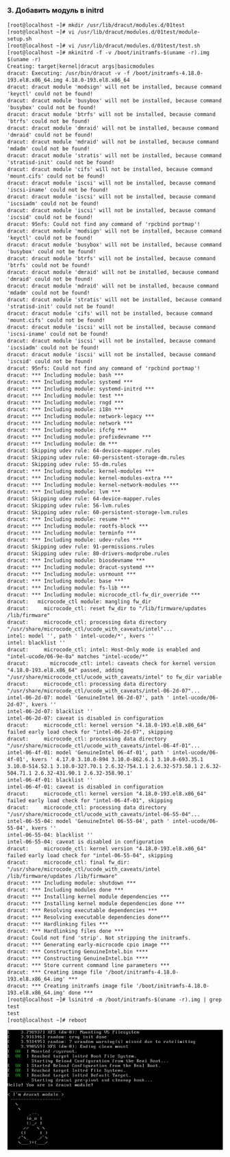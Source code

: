 ### 3. Добавить модуль в initrd

    [root@localhost ~]# mkdir /usr/lib/dracut/modules.d/01test
    [root@localhost ~]# vi /usr/lib/dracut/modules.d/01test/module-setup.sh
    [root@localhost ~]# vi /usr/lib/dracut/modules.d/01test/test.sh
    [root@localhost ~]# mkinitrd -f -v /boot/initramfs-$(uname -r).img $(uname -r)
    Creating: target|kernel|dracut args|basicmodules 
    dracut: Executing: /usr/bin/dracut -v -f /boot/initramfs-4.18.0-193.el8.x86_64.img 4.18.0-193.el8.x86_64
    dracut: dracut module 'modsign' will not be installed, because command 'keyctl' could not be found!
    dracut: dracut module 'busybox' will not be installed, because command 'busybox' could not be found!
    dracut: dracut module 'btrfs' will not be installed, because command 'btrfs' could not be found!
    dracut: dracut module 'dmraid' will not be installed, because command 'dmraid' could not be found!
    dracut: dracut module 'mdraid' will not be installed, because command 'mdadm' could not be found!
    dracut: dracut module 'stratis' will not be installed, because command 'stratisd-init' could not be found!
    dracut: dracut module 'cifs' will not be installed, because command 'mount.cifs' could not be found!
    dracut: dracut module 'iscsi' will not be installed, because command 'iscsi-iname' could not be found!
    dracut: dracut module 'iscsi' will not be installed, because command 'iscsiadm' could not be found!
    dracut: dracut module 'iscsi' will not be installed, because command 'iscsid' could not be found!
    dracut: 95nfs: Could not find any command of 'rpcbind portmap'!
    dracut: dracut module 'modsign' will not be installed, because command 'keyctl' could not be found!
    dracut: dracut module 'busybox' will not be installed, because command 'busybox' could not be found!
    dracut: dracut module 'btrfs' will not be installed, because command 'btrfs' could not be found!
    dracut: dracut module 'dmraid' will not be installed, because command 'dmraid' could not be found!
    dracut: dracut module 'mdraid' will not be installed, because command 'mdadm' could not be found!
    dracut: dracut module 'stratis' will not be installed, because command 'stratisd-init' could not be found!
    dracut: dracut module 'cifs' will not be installed, because command 'mount.cifs' could not be found!
    dracut: dracut module 'iscsi' will not be installed, because command 'iscsi-iname' could not be found!
    dracut: dracut module 'iscsi' will not be installed, because command 'iscsiadm' could not be found!
    dracut: dracut module 'iscsi' will not be installed, because command 'iscsid' could not be found!
    dracut: 95nfs: Could not find any command of 'rpcbind portmap'!
    dracut: *** Including module: bash ***
    dracut: *** Including module: systemd ***
    dracut: *** Including module: systemd-initrd ***
    dracut: *** Including module: test ***
    dracut: *** Including module: rngd ***
    dracut: *** Including module: i18n ***
    dracut: *** Including module: network-legacy ***
    dracut: *** Including module: network ***
    dracut: *** Including module: ifcfg ***
    dracut: *** Including module: prefixdevname ***
    dracut: *** Including module: dm ***
    dracut: Skipping udev rule: 64-device-mapper.rules
    dracut: Skipping udev rule: 60-persistent-storage-dm.rules
    dracut: Skipping udev rule: 55-dm.rules
    dracut: *** Including module: kernel-modules ***
    dracut: *** Including module: kernel-modules-extra ***
    dracut: *** Including module: kernel-network-modules ***
    dracut: *** Including module: lvm ***
    dracut: Skipping udev rule: 64-device-mapper.rules
    dracut: Skipping udev rule: 56-lvm.rules
    dracut: Skipping udev rule: 60-persistent-storage-lvm.rules
    dracut: *** Including module: resume ***
    dracut: *** Including module: rootfs-block ***
    dracut: *** Including module: terminfo ***
    dracut: *** Including module: udev-rules ***
    dracut: Skipping udev rule: 91-permissions.rules
    dracut: Skipping udev rule: 80-drivers-modprobe.rules
    dracut: *** Including module: biosdevname ***
    dracut: *** Including module: dracut-systemd ***
    dracut: *** Including module: usrmount ***
    dracut: *** Including module: base ***
    dracut: *** Including module: fs-lib ***
    dracut: *** Including module: microcode_ctl-fw_dir_override ***
    dracut:   microcode_ctl module: mangling fw_dir
    dracut:     microcode_ctl: reset fw_dir to "/lib/firmware/updates /lib/firmware"
    dracut:     microcode_ctl: processing data directory  "/usr/share/microcode_ctl/ucode_with_caveats/intel"...
    intel: model '', path ' intel-ucode/*', kvers ''
    intel: blacklist ''
    dracut:     microcode_ctl: intel: Host-Only mode is enabled and "intel-ucode/06-9e-0a" matches "intel-ucode/*"
    dracut:       microcode_ctl: intel: caveats check for kernel version "4.18.0-193.el8.x86_64" passed, adding "/usr/share/microcode_ctl/ucode_with_caveats/intel" to fw_dir variable
    dracut:     microcode_ctl: processing data directory  "/usr/share/microcode_ctl/ucode_with_caveats/intel-06-2d-07"...
    intel-06-2d-07: model 'GenuineIntel 06-2d-07', path ' intel-ucode/06-2d-07', kvers ''
    intel-06-2d-07: blacklist ''
    intel-06-2d-07: caveat is disabled in configuration
    dracut:     microcode_ctl: kernel version "4.18.0-193.el8.x86_64" failed early load check for "intel-06-2d-07", skipping
    dracut:     microcode_ctl: processing data directory  "/usr/share/microcode_ctl/ucode_with_caveats/intel-06-4f-01"...
    intel-06-4f-01: model 'GenuineIntel 06-4f-01', path ' intel-ucode/06-4f-01', kvers ' 4.17.0 3.10.0-894 3.10.0-862.6.1 3.10.0-693.35.1 3.10.0-514.52.1 3.10.0-327.70.1 2.6.32-754.1.1 2.6.32-573.58.1 2.6.32-504.71.1 2.6.32-431.90.1 2.6.32-358.90.1'
    intel-06-4f-01: blacklist ''
    intel-06-4f-01: caveat is disabled in configuration
    dracut:     microcode_ctl: kernel version "4.18.0-193.el8.x86_64" failed early load check for "intel-06-4f-01", skipping
    dracut:     microcode_ctl: processing data directory  "/usr/share/microcode_ctl/ucode_with_caveats/intel-06-55-04"...
    intel-06-55-04: model 'GenuineIntel 06-55-04', path ' intel-ucode/06-55-04', kvers ''
    intel-06-55-04: blacklist ''
    intel-06-55-04: caveat is disabled in configuration
    dracut:     microcode_ctl: kernel version "4.18.0-193.el8.x86_64" failed early load check for "intel-06-55-04", skipping
    dracut:     microcode_ctl: final fw_dir: "/usr/share/microcode_ctl/ucode_with_caveats/intel /lib/firmware/updates /lib/firmware"
    dracut: *** Including module: shutdown ***
    dracut: *** Including modules done ***
    dracut: *** Installing kernel module dependencies ***
    dracut: *** Installing kernel module dependencies done ***
    dracut: *** Resolving executable dependencies ***
    dracut: *** Resolving executable dependencies done***
    dracut: *** Hardlinking files ***
    dracut: *** Hardlinking files done ***
    dracut: Could not find 'strip'. Not stripping the initramfs.
    dracut: *** Generating early-microcode cpio image ***
    dracut: *** Constructing GenuineIntel.bin ****
    dracut: *** Constructing GenuineIntel.bin ****
    dracut: *** Store current command line parameters ***
    dracut: *** Creating image file '/boot/initramfs-4.18.0-193.el8.x86_64.img' ***
    dracut: *** Creating initramfs image file '/boot/initramfs-4.18.0-193.el8.x86_64.img' done ***
    [root@localhost ~]# lsinitrd -m /boot/initramfs-$(uname -r).img | grep test
    test
    [root@localhost ~]# reboot

![Рис.1](../img_attachments/p3.png)
